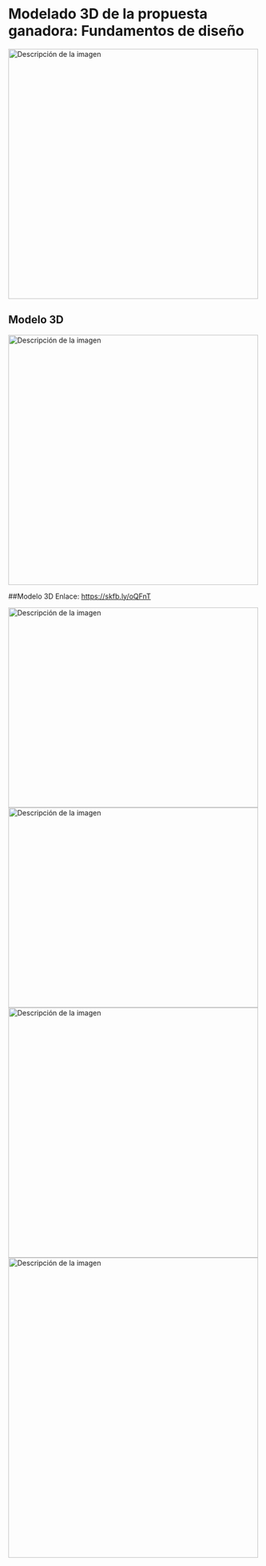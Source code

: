 # Modelado 3D de la propuesta ganadora: Fundamentos de diseño

<img width="500" height="500" src="https://github.com/Alexander-Manosalva-Peralta/Proyecto-De-Fundamentos/assets/156023729/6ed90de9-a94b-479f-aa3f-823be3376da5" alt="Descripción de la imagen">

## Modelo 3D

<img width="500" height="500" src="https://github.com/Alexander-Manosalva-Peralta/Proyecto-De-Fundamentos/assets/156023729/8e3b9496-f39f-43ac-abec-d7a098e17466" alt="Descripción de la imagen">

##Modelo 3D Enlace: https://skfb.ly/oQFnT

<img width="500" height="400" src="https://github.com/Alexander-Manosalva-Peralta/Proyecto-De-Fundamentos/assets/156023729/90d99929-28df-4757-a058-505cf177834f" alt="Descripción de la imagen"><img width="500" height="400" src="https://github.com/Alexander-Manosalva-Peralta/Proyecto-De-Fundamentos/assets/156023729/e2688bf3-af27-4a40-aaa6-6e349baf670a" alt="Descripción de la imagen"><img width="500" height="500" src="https://github.com/Alexander-Manosalva-Peralta/Proyecto-De-Fundamentos/assets/156023729/4dd9270b-6034-4ba5-a4bd-ff3dd0239c94" alt="Descripción de la imagen"><img width="500" height="600" src="https://github.com/Alexander-Manosalva-Peralta/Proyecto-De-Fundamentos/assets/156023729/35da83a6-5c4b-4874-9fae-71efaa22d883" alt="Descripción de la imagen">
